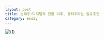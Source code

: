 ```yaml
---
layout: post
title: 손혜주:디지털적 전환 이후, 몽타주라는 필요조건
category: essay
---
```


![       (1)](https://user-images.githubusercontent.com/95357441/144403924-f31cb93d-6023-43b6-b7c8-e08ade08f8b8.jpg)
